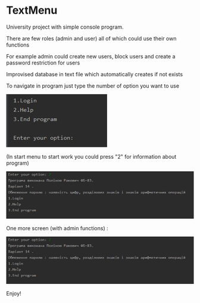 # TextMenu
University project with simple console program.

There are few roles (admin and user) all of which could use their own functions

For example admin could create new users, block users and create a password restriction for users

Improvised database in text file which automatically creates if not exists


To navigate in program just type the number of option you want to use

![Main menu](/TextMenu1.JPG?raw=true)


(In start menu to start work you could press "2" for information about program)

![Help](/TextMenu2.JPG?raw=true)

One more screen (with admin functions) : 


![AdminMenu](/TextMenu3.JPG?raw=true)


Enjoy!
